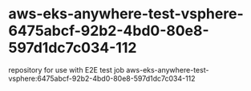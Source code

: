 # aws-eks-anywhere-test-vsphere-6475abcf-92b2-4bd0-80e8-597d1dc7c034-112
repository for use with E2E test job aws-eks-anywhere-test-vsphere:6475abcf-92b2-4bd0-80e8-597d1dc7c034-112
